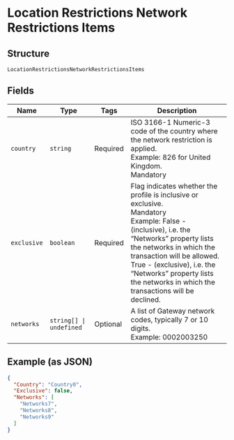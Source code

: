 
# Location Restrictions Network Restrictions Items

## Structure

`LocationRestrictionsNetworkRestrictionsItems`

## Fields

| Name | Type | Tags | Description |
|  --- | --- | --- | --- |
| `country` | `string` | Required | ISO 3166-1 Numeric-3 code of the country where the network restriction is applied.<br>Example: 826 for United Kingdom.<br>Mandatory |
| `exclusive` | `boolean` | Required | Flag indicates whether the profile is inclusive or exclusive.<br>Mandatory<br>Example: False - (inclusive), i.e. the “Networks” property lists the networks in which the transaction will be allowed.<br>True - (exclusive), i.e. the “Networks” property lists the networks in which the transactions will be declined. |
| `networks` | `string[] \| undefined` | Optional | A list of Gateway network codes, typically 7 or 10 digits.<br>Example: 0002003250 |

## Example (as JSON)

```json
{
  "Country": "Country0",
  "Exclusive": false,
  "Networks": [
    "Networks7",
    "Networks8",
    "Networks9"
  ]
}
```

